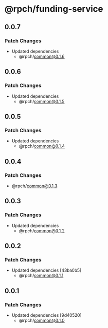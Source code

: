 # @rpch/funding-service

## 0.0.7

### Patch Changes

- Updated dependencies
  - @rpch/common@0.1.6

## 0.0.6

### Patch Changes

- Updated dependencies
  - @rpch/common@0.1.5

## 0.0.5

### Patch Changes

- Updated dependencies
  - @rpch/common@0.1.4

## 0.0.4

### Patch Changes

- @rpch/common@0.1.3

## 0.0.3

### Patch Changes

- Updated dependencies
  - @rpch/common@0.1.2

## 0.0.2

### Patch Changes

- Updated dependencies [43ba0b5]
  - @rpch/common@0.1.1

## 0.0.1

### Patch Changes

- Updated dependencies [9d40520]
  - @rpch/common@0.1.0
